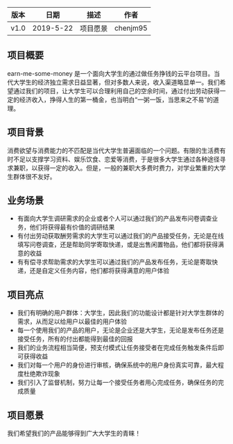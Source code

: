 | 版本 | 日期      | 描述 | 作者   |
| ---- | --------- | ---- | ------ |
| v1.0 | 2019-5-22 | 项目愿景 | chenjm95 |

## 项目概要
earn-me-some-money 是一个面向大学生的通过做任务挣钱的云平台项目。当代大学生的经济独立需求日益显著，但对多数人来说，收入渠道略显单一。我们希望通过我们的项目，让大学生可以合理利用自己的空余时间，通过付出劳动获得一定的经济收入，挣得人生的第一桶金，也当明白“一粥一饭，当思来之不易”的道理。

## 项目背景
消费欲望与消费能力的不匹配是当代大学生普遍面临的一个问题。有限的生活费有时不足以支撑学习资料、娱乐饮食、恋爱等消费，于是很多大学生通过各种途径寻求兼职，以获得一定的收入。但是，一般的兼职大多费时费力，对学业繁重的大学生群体很不友好。

## 业务场景
* 有面向大学生调研需求的企业或者个人可以通过我们的产品发布问卷调查业务，他们将获得最有价值的调研结果
* 有付出劳动获取酬劳需求的大学生可以通过我们的产品接受任务，无论是在线填写问卷调查，还是帮助同学寄取快递，或是出售闲置物品，他们都将获得满意的收益
* 有有偿寻求帮助需求的大学生可以通过我们的产品发布任务，无论是寄取快递，还是自定义任务内容，他们都将获得满意的用户体验

## 项目亮点
* 我们有明确的用户群体：大学生，因此我们的功能设计都是针对大学生群体的需求，从而足以给用户以最佳的用户体验
* 每一个使用我们的产品的用户，无论是企业还是大学生，无论是发布任务还是接受任务，所有的付出都能得到最佳的回报
* 我们的业务流程相当简便，预支付模式让任务接受者在完成任务触发条件后即可获得收益
* 我们对每一个用户的身份进行审核，确保系统中的用户身份真实可靠，最大程度杜绝欺诈现象
* 我们引入了监督机制，努力让每一个接受任务者用心完成任务，确保任务的完成质量

## 项目愿景
我们希望我们的产品能够得到广大大学生的青睐！
